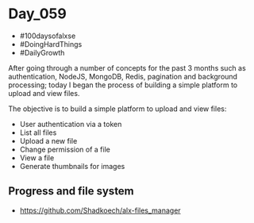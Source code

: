 # Day_059

- #100daysofalxse 
- #DoingHardThings
- #DailyGrowth

After going through a number of concepts for the past 3 months such as authentication, NodeJS, MongoDB, Redis, pagination and background processing; today I began the process of building a simple platform to upload and view files. 


The objective is to build a simple platform to upload and view files:
- User authentication via a token
- List all files
- Upload a new file
- Change permission of a file
- View a file
- Generate thumbnails for images

## Progress and file system
- https://github.com/Shadkoech/alx-files_manager